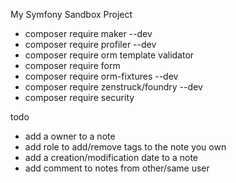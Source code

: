 My Symfony Sandbox Project

- composer require maker --dev
- composer require profiler --dev
- composer require orm template validator
- composer require form
- composer require orm-fixtures --dev
- composer require zenstruck/foundry --dev
- composer require security

todo
 - add a owner to a note
 - add role to add/remove tags to the note you own
 - add a creation/modification date to a note
 - add comment to notes from other/same user 
